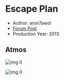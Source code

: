 # Escape Plan

* Author: aron7awol
* [Forum Post](https://www.avsforum.com/threads/bass-eq-for-filtered-movies.2995212/post-58252568)
* Production Year: 2013

## Atmos

![img 0](https://i.imgur.com/Sj80g64.jpg)

![img 0](https://i.imgur.com/96UHUqB.png)

